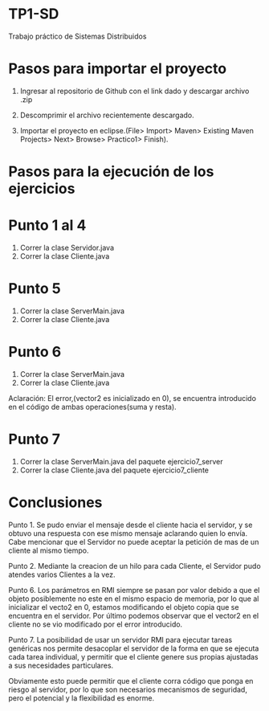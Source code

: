 # TP1-SD
Trabajo práctico de Sistemas Distribuidos

# Pasos para importar el proyecto 

1. Ingresar al repositorio de Github con el link dado y descargar archivo .zip

2. Descomprimir el archivo recientemente descargado.

3. Importar el proyecto en eclipse.(File> Import> Maven> Existing Maven Projects> Next> Browse> Practico1> Finish).


# Pasos para la ejecución de los ejercicios

# Punto 1 al 4
1. Correr la clase Servidor.java
2. Correr la clase Cliente.java

# Punto 5
1. Correr la clase ServerMain.java
2. Correr la clase Cliente.java

# Punto 6
1. Correr la clase ServerMain.java
2. Correr la clase Cliente.java

Aclaración: El error,(vector2 es inicializado en 0), se encuentra introducido en el código de ambas operaciones(suma y resta).

# Punto 7
1. Correr la clase ServerMain.java del paquete ejercicio7_server
2. Correr la clase Cliente.java del paquete ejercicio7_cliente


# Conclusiones

Punto 1. Se pudo enviar el mensaje desde el cliente hacia el servidor, y se obtuvo una respuesta con ese mismo mensaje aclarando quien lo envía. Cabe mencionar que el Servidor no puede aceptar la petición de mas de un cliente al mismo tiempo.

Punto 2. Mediante la creacion de un hilo para cada Cliente, el Servidor pudo atendes varios Clientes a la vez.

Punto 6. Los parámetros en RMI siempre se pasan por valor debido a que el objeto posiblemente no este en el mismo espacio de memoria,
por lo que al inicializar el vecto2 en 0, estamos modificando el objeto copia que se encuentra en el servidor.
Por último podemos observar que el vector2 en el cliente no se vio modificado por el error introducido.

Punto 7. La posibilidad de usar un servidor RMI para ejecutar tareas genéricas nos permite desacoplar el servidor de la forma en que se ejecuta cada tarea individual, y permitir que el cliente genere sus propias ajustadas a sus necesidades particulares.

Obviamente esto puede permitir que el cliente corra código que ponga en riesgo al servidor, por lo que son necesarios mecanismos de seguridad, pero el potencial y la flexibilidad es enorme.
